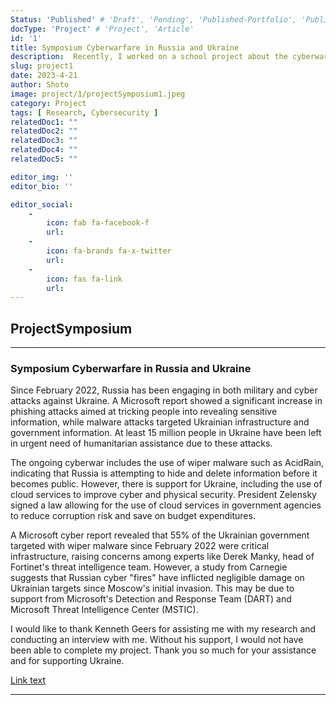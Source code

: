 ```yaml
---
Status: 'Published' # 'Draft', 'Pending', 'Published-Portfolio', 'Published-Medium', 'Rewriting'
docType: 'Project' # 'Project', 'Article'
id: '1'
title: Symposium Cyberwarfare in Russia and Ukraine
description:  Recently, I worked on a school project about the cyberwarfare between Russia and Ukraine. I conducted research on what is happening and how much damage has occurred, as well as what types of cyber attacks have been used. For my research, I primarily referenced a cyber report from Microsoft, as well as cybersecurity conferences like DEF CON and BlackHat.
slug: project1
date: 2023-4-21
author: Shoto
image: project/1/projectSymposium1.jpeg
category: Project
tags: [ Research, Cybersecurity ]
relatedDoc1: ""
relatedDoc2: ""
relatedDoc3: ""
relatedDoc4: ""
relatedDoc5: ""

editor_img: ''
editor_bio: ''

editor_social:
    -
        icon: fab fa-facebook-f
        url: 
    -
        icon: fa-brands fa-x-twitter
        url: 
    - 
        icon: fas fa-link
        url: 
---
```


## ProjectSymposium

---

### Symposium Cyberwarfare in Russia and Ukraine

Since February 2022, Russia has been engaging in both military and cyber attacks against Ukraine. A Microsoft report showed a significant increase in phishing attacks aimed at tricking people into revealing sensitive information, while malware attacks targeted Ukrainian infrastructure and government information. At least 15 million people in Ukraine have been left in urgent need of humanitarian assistance due to these attacks. 

The ongoing cyberwar includes the use of wiper malware such as AcidRain, indicating that Russia is attempting to hide and delete information before it becomes public. However, there is support for Ukraine, including the use of cloud services to improve cyber and physical security. President Zelensky signed a law allowing for the use of cloud services in government agencies to reduce corruption risk and save on budget expenditures. 

A Microsoft cyber report revealed that 55% of the Ukrainian government targeted with wiper malware since February 2022 were critical infrastructure, raising concerns among experts like Derek Manky, head of Fortinet's threat intelligence team. However, a study from Carnegie suggests that Russian cyber "fires" have inflicted negligible damage on Ukrainian targets since Moscow's initial invasion. This may be due to support from Microsoft's Detection and Response Team (DART) and Microsoft Threat Intelligence Center (MSTIC). 

I would like to thank Kenneth Geers for assisting me with my research and conducting an interview with me. Without his support, I would not have been able to complete my project. Thank you so much for your assistance and for supporting Ukraine.

[Link text](https://orangecoastcollege.edu/academics/symposium/archive/index.html?id=shoto-morisaki)

---